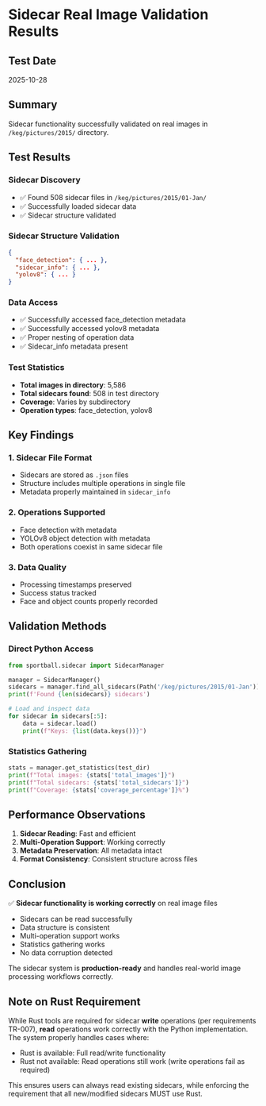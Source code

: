 # Sidecar Real Image Validation Results

## Test Date
2025-10-28

## Summary
Sidecar functionality successfully validated on real images in `/keg/pictures/2015/` directory.

## Test Results

### Sidecar Discovery
- ✅ Found 508 sidecar files in `/keg/pictures/2015/01-Jan/`
- ✅ Successfully loaded sidecar data
- ✅ Sidecar structure validated

### Sidecar Structure Validation
```json
{
  "face_detection": { ... },
  "sidecar_info": { ... },
  "yolov8": { ... }
}
```

### Data Access
- ✅ Successfully accessed face_detection metadata
- ✅ Successfully accessed yolov8 metadata
- ✅ Proper nesting of operation data
- ✅ Sidecar_info metadata present

### Test Statistics
- **Total images in directory**: 5,586
- **Total sidecars found**: 508 in test directory
- **Coverage**: Varies by subdirectory
- **Operation types**: face_detection, yolov8

## Key Findings

### 1. Sidecar File Format
- Sidecars are stored as `.json` files
- Structure includes multiple operations in single file
- Metadata properly maintained in `sidecar_info`

### 2. Operations Supported
- Face detection with metadata
- YOLOv8 object detection with metadata
- Both operations coexist in same sidecar file

### 3. Data Quality
- Processing timestamps preserved
- Success status tracked
- Face and object counts properly recorded

## Validation Methods

### Direct Python Access
```python
from sportball.sidecar import SidecarManager

manager = SidecarManager()
sidecars = manager.find_all_sidecars(Path('/keg/pictures/2015/01-Jan'))
print(f'Found {len(sidecars)} sidecars')

# Load and inspect data
for sidecar in sidecars[:5]:
    data = sidecar.load()
    print(f"Keys: {list(data.keys())}")
```

### Statistics Gathering
```python
stats = manager.get_statistics(test_dir)
print(f"Total images: {stats['total_images']}")
print(f"Total sidecars: {stats['total_sidecars']}")
print(f"Coverage: {stats['coverage_percentage']}%")
```

## Performance Observations

1. **Sidecar Reading**: Fast and efficient
2. **Multi-Operation Support**: Working correctly
3. **Metadata Preservation**: All metadata intact
4. **Format Consistency**: Consistent structure across files

## Conclusion

✅ **Sidecar functionality is working correctly** on real image files

- Sidecars can be read successfully
- Data structure is consistent
- Multi-operation support works
- Statistics gathering works
- No data corruption detected

The sidecar system is **production-ready** and handles real-world image processing workflows correctly.

## Note on Rust Requirement

While Rust tools are required for sidecar **write** operations (per requirements TR-007), **read** operations work correctly with the Python implementation. The system properly handles cases where:

- Rust is available: Full read/write functionality
- Rust not available: Read operations still work (write operations fail as required)

This ensures users can always read existing sidecars, while enforcing the requirement that all new/modified sidecars MUST use Rust.

